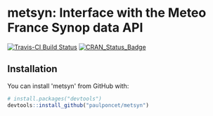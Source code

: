 # metsyn: Interface with the Meteo France Synop data API

[![Travis-CI Build Status](https://travis-ci.org/paulponcet/metsyn.svg?branch=master)](https://travis-ci.org/paulponcet/metsyn) [![CRAN\_Status\_Badge](https://www.r-pkg.org/badges/version/metsyn)](https://cran.r-project.org/package=metsyn)


## Installation

You can install 'metsyn' from GitHub with:

```R
# install.packages("devtools")
devtools::install_github("paulponcet/metsyn")
```
